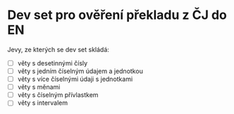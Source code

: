 Dev set pro ověření překladu z ČJ do EN
=======================================

Jevy, ze kterých se dev set skládá:

 - [ ] věty s desetinnými čísly
 - [ ] věty s jedním číselným údajem a jednotkou
 - [ ] věty s více číselnými údaji s jednotkami
 - [ ] věty s měnami
 - [ ] věty s číselným přívlastkem
 - [ ] věty s intervalem